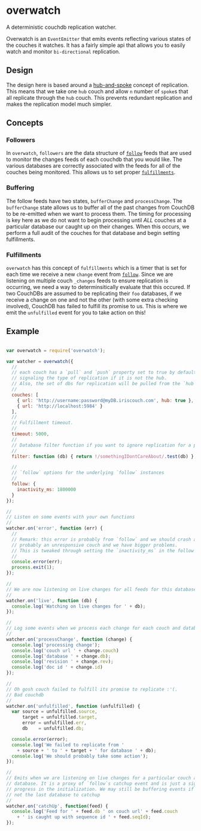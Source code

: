 # overwatch

A deterministic couchdb replication watcher.

Overwatch is an `EventEmitter` that emits events reflecting various states of
the couches it watches. It has a fairly simple api that allows you to easily
watch and monitor `bi-directional` replication.

## Design

The design here is based around a [hub-and-spoke] concept of replication. This
means that we take one `hub` couch and allow `n` number of `spoke`s that all
replicate through the `hub` couch. This prevents redundant replication and makes
the replication model much simpler.

## Concepts

### Followers

In `overwatch`, `followers` are the data structure of [`follow`][follow] feeds that are used
to monitor the changes feeds of each couchdb that you would like. The various
databases are correctly associated with the feeds for all of the couches being
monitored. This allows us to set proper [`fulfillments`](#fulfillments).

### Buffering

The follow feeds have two states, `bufferChange` and `processChange`. The
`bufferChange` state allows us to buffer all of the past changes from CouchDB to
be re-emitted when we want to process them. The timing for processing is key here as
we do not want to begin processing until *ALL* couches at a particular database
our caught up on their changes. When this occurs, we perform a full audit of the
couches for that database and begin setting fulfillments.

### Fulfillments

`overwatch` has this concept of `fulfillments` which is a timer that is set
for each time we receive a new `change` event from [`follow`][follow]. Since we are
listening on multiple couch `_changes` feeds to ensure replication is occurring,
we need a way to determinsitically evaluate that this occured. If two CouchDBs
are assumed to be replicating their `foo` databases, if we receive a change on
one and not the other (with some extra checking involved),
CouchDB has failed to fulfill its promise to us. This is
where we emit the `unfulfilled` event for you to take action on this!

## Example

```js

var overwatch = require('overwatch');

var watcher = overwatch({
  //
  // each couch has a `pull` and `push` property set to true by default
  // signaling the type of replication if it is not the hub.
  // Also, the set of dbs for replication will be pulled from the `hub` couch
  //
  couches: [
    { url: 'http://username:password@myDB.iriscouch.com', hub: true },
    { url: 'http://localhost:5984' }
  ],
  //
  // Fulfillment timeout.
  //
  timeout: 5000,
  //
  // Database filter function if you want to ignore replication for a particular databases
  //
  filter: function (db) { return !/somethingIDontCareAbout/.test(db) },

  //
  // `follow` options for the underlying `follow` instances
  //
  follow: {
    inactivity_ms: 1800000
  }
});

//
// Listen on some events with your own functions
//
watcher.on('error', function (err) {
  //
  // Remark: this error is probably from `follow` and we should crash as its
  // probably an unresponsive couch and we have bigger problems.
  // This is tweaked through setting the `inactivity_ms` in the follow options object.
  //
  console.error(err);
  process.exit(1);
});

//
// We are now listening on live changes for all feeds for this database
//
watcher.on('live', function (db) {
  console.log('Watching on live changes for ' + db);
});

//
// Log some events when we process each change for each couch and database
//
watcher.on('processChange', function (change) {
  console.log('processing change');
  console.log('couch url ' + change.couch)
  console.log('database ' + change.db);
  console.log('revision ' + change.rev);
  console.log('doc id ' + change.id)
});

//
// Oh gosh couch failed to fulfill its promise to replicate :'(.
// Bad couchdb
//
watcher.on('unfulfilled', function (unfulfilled) {
  var source = unfulfilled.source,
      target = unfulfilled.target,
      error = unfulfilled.err,
      db    = unfulfilled.db;

  console.error(error);
  console.log('We failed to replicate from '
    + source + ' to ' + target + ' for database ' + db);
  console.log('We should probably take some action');
});

//
// Emits when we are listening on live changes for a particular couch and
// database. It is a proxy of `follow`s catchup event and is just a signal of
// progress in the initialization. We may still be buffering events if this is
// not the last database to catchup
//
watcher.on('catchUp', function(feed) {
  console.log('Feed for ' + feed.db ' on couch url' + feed.couch
    + ' is caught up with sequence id ' + feed.seqId);
});

```

[hub-and-spoke]: https://en.wikipedia.org/wiki/Hub_and_spoke
[follow]: https://github.com/iriscouch/follow
